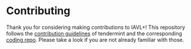 # Contributing

Thank you for considering making contributions to IAVL+! 
This repository follows the [contribution guidelines] of tendermint and the corresponding [coding repo]. 
Please take a look if you are not already familiar with those.

[contribution guidelines]: https://github.com/mihongtech/tendermint/blob/master/CONTRIBUTING.md
[coding repo]: https://github.com/tendermint/coding
